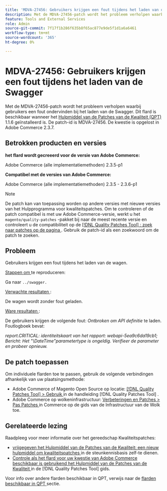 ```yaml
---
title: 'MDVA-27456: Gebruikers krijgen een fout tijdens het laden van de wagen'
description: Met de MDVA-27456-patch wordt het probleem verholpen waarbij gebruikers een fout ondervinden bij het laden van de Swagger. Deze patch is beschikbaar wanneer [Quality Patches Tool (QPT)] (https://experienceleague.adobe.com/en/docs/commerce-knowledge-base/kb/announcements/commerce-announcements/magento-quality-patches-released-new-tool-to-self-serve-quality-patches) 1.1.6 is geïnstalleerd. De patch-id is MDVA-27456. De kwestie is opgelost in Adobe Commerce 2.3.7.
feature: Tools and External Services
role: Admin
source-git-commit: 7f17f1b286f635b8f65ac877e9de5f1d1a6a6461
workflow-type: tm+mt
source-wordcount: '365'
ht-degree: 0%

---
```


# MDVA-27456: Gebruikers krijgen een fout tijdens het laden van de Swagger

Met de MDVA-27456-patch wordt het probleem verholpen waarbij gebruikers een fout ondervinden bij het laden van de Swagger. Dit flard is beschikbaar wanneer het [ Hulpmiddel van de Patches van de Kwaliteit (QPT) ](https://experienceleague.adobe.com/en/docs/commerce-knowledge-base/kb/announcements/commerce-announcements/magento-quality-patches-released-new-tool-to-self-serve-quality-patches) 1.1.6 geïnstalleerd is. De patch-id is MDVA-27456. De kwestie is opgelost in Adobe Commerce 2.3.7.

## Betrokken producten en versies

**het flard wordt gecreeerd voor de versie van Adobe Commerce:**

Adobe Commerce (alle implementatiemethoden) 2.3.5-p1

**Compatibel met de versies van Adobe Commerce:**

Adobe Commerce (alle implementatiemethoden) 2.3.5 - 2.3.6-p1

>[!NOTE]
>
>De patch kan van toepassing worden op andere versies met nieuwe versies van het Hulpprogramma voor kwaliteitspatches. Om te controleren of de patch compatibel is met uw Adobe Commerce-versie, werkt u het `magento/quality-patches` -pakket bij naar de meest recente versie en controleert u de compatibiliteit op de [[!DNL Quality Patches Tool] : zoek naar patches op de pagina ](https://experienceleague.adobe.com/en/docs/commerce-knowledge-base/kb/announcements/commerce-announcements/magento-quality-patches-released-new-tool-to-self-serve-quality-patches) . Gebruik de patch-id als een zoekwoord om de patch te zoeken.

## Probleem

Gebruikers krijgen een fout tijdens het laden van de wagen.

<u> Stappen om </u> te reproduceren:

Ga naar `../swagger.`

<u> Verwachte resultaten </u>:

De wagen wordt zonder fout geladen.

<u> Ware resultaten </u>:

De gebruikers krijgen de volgende fout: *Ontbroken om API definitie* te laden. Foutlogboek bevat:

*report.CRITICAL: identiteitskaart van het rapport: webapi-5ea9c6da19cb1; Bericht: Het &quot;\DateTime&quot;parametertype is ongeldig. Verifieer de parameter en probeer opnieuw.*

## De patch toepassen

Om individuele flarden toe te passen, gebruik de volgende verbindingen afhankelijk van uw plaatsingsmethode:

* Adobe Commerce of Magento Open Source op locatie: [[!DNL Quality Patches Tool]  > Gebruik ](/help/tools/quality-patches-tool/usage.md) in de handleiding [!DNL Quality Patches Tool] .
* Adobe Commerce op wolkeninfrastructuur: [ Verbeteringen en Patches > Pas Patches ](https://experienceleague.adobe.com/docs/commerce-cloud-service/user-guide/develop/upgrade/apply-patches.html) in Commerce op de gids van de Infrastructuur van de Wolk toe.

## Gerelateerde lezing

Raadpleeg voor meer informatie over het gereedschap Kwaliteitspatches:

* [ vrijgegeven het Hulpmiddel van de Patches van de Kwaliteit: een nieuw hulpmiddel om kwaliteitspatches ](https://experienceleague.adobe.com/en/docs/commerce-knowledge-base/kb/announcements/commerce-announcements/magento-quality-patches-released-new-tool-to-self-serve-quality-patches) in de steunkennisbasis zelf-te dienen.
* [ Controle als het flard voor uw kwestie van Adobe Commerce beschikbaar is gebruikend het Hulpmiddel van de Patches van de Kwaliteit ](/help/tools/quality-patches-tool/patches-available-in-qpt/check-patch-for-magento-issue-with-magento-quality-patches.md) in de [!DNL Quality Patches Tool] gids.

Voor info over andere flarden beschikbaar in QPT, verwijs naar de [ flarden beschikbaar in QPT ](https://experienceleague.adobe.com/tools/commerce-quality-patches/index.html-) sectie.

